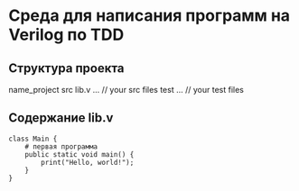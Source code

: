 # Среда для написания программ на Verilog по TDD

## Структура проекта
name_project
  src
    lib.v
    ... // your src files
  test
    ... // your test files
    
## Содержание lib.v
```
class Main {
    # первая программа
    public static void main() {
        print("Hello, world!");
    }
}
```
